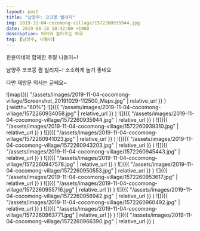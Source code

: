 ```yaml
---
layout: post
title: "남양주: 코코몽 빌리지"
img: 2019-11-04-cocomong-village/1572260935944.jpg
date: 2019-08-18 10:42:00 +1900
description: 아이와 놀아주는 하루
tag: [남양주, 나들이]
---
```


한윤이네와 함께한 주말 나들이~!

남양주 코코몽 팜 빌리지~! 소소하게 놀기 좋네요  

다만 재방문 의사는 글쎄요~

![map]({{ "/assets/images/2019-11-04-cocomong-village/Screenshot_20191029-112500_Maps.jpg" | relative_url }} ){:width="60%"}
![]({{ "/assets/images/2019-11-04-cocomong-village/1572260934058.jpg" | relative_url }} )
![]({{ "/assets/images/2019-11-04-cocomong-village/1572260935944.jpg" | relative_url }} )
![]({{ "/assets/images/2019-11-04-cocomong-village/1572260939310.jpg" | relative_url }} )
![]({{ "/assets/images/2019-11-04-cocomong-village/1572260941023.jpg" | relative_url }} )
![]({{ "/assets/images/2019-11-04-cocomong-village/1572260943203.jpg" | relative_url }} )
![]({{ "/assets/images/2019-11-04-cocomong-village/1572260945443.jpg" | relative_url }} )
![]({{ "/assets/images/2019-11-04-cocomong-village/1572260947578.jpg" | relative_url }} )
![]({{ "/assets/images/2019-11-04-cocomong-village/1572260950553.jpg" | relative_url }} )
![]({{ "/assets/images/2019-11-04-cocomong-village/1572260953617.jpg" | relative_url }} )
![]({{ "/assets/images/2019-11-04-cocomong-village/1572260955716.jpg" | relative_url }} )
![]({{ "/assets/images/2019-11-04-cocomong-village/1572260956942.jpg" | relative_url }} )
![]({{ "/assets/images/2019-11-04-cocomong-village/1572260960492.jpg" | relative_url }} )
![]({{ "/assets/images/2019-11-04-cocomong-village/1572260963771.jpg" | relative_url }} )
![]({{ "/assets/images/2019-11-04-cocomong-village/1572260966390.jpg" | relative_url }} )
